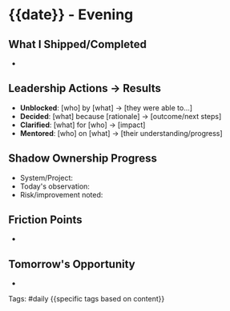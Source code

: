 # {{date}} - Evening

## What I Shipped/Completed
<!-- Be specific: PRs, features, fixes with impact -->
- 

## Leadership Actions → Results
<!-- Map your actions to outcomes -->
- **Unblocked**: [who] by [what] → [they were able to...]
- **Decided**: [what] because [rationale] → [outcome/next steps]
- **Clarified**: [what] for [who] → [impact]
- **Mentored**: [who] on [what] → [their understanding/progress]

## Shadow Ownership Progress
<!-- If you're informally owning something -->
- System/Project: 
- Today's observation: 
- Risk/improvement noted: 

## Friction Points
<!-- Where is momentum being lost? -->
- 

## Tomorrow's Opportunity
<!-- One way to level up -->
- 

Tags: #daily {{specific tags based on content}}